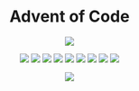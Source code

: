 <h1 align="center">Advent of Code</h1>

<p align="center">
<!-- MDUP:BEG (RUN:./.scripts/gen_badges.py --total-only) -->
<a href="./README.md"><img src="https://img.shields.io/badge/stars-199-95491b?style=for-the-badge"></img></a>
<!-- MDUP:END -->
</p>

<p align="center">
<!-- MDUP:BEG (RUN:./.scripts/gen_badges.py --link-to-dir) -->
<a href="./2023"><img src="https://img.shields.io/badge/2023-18%20stars-a63f19?style=flat-square"></img></a>
<a href="./2022"><img src="https://img.shields.io/badge/2022-50%20stars-239323?style=flat-square"></img></a>
<a href="./2021"><img src="https://img.shields.io/badge/2021-42%20stars-447e21?style=flat-square"></img></a>
<a href="./2020"><img src="https://img.shields.io/badge/2020-50%20stars-239323?style=flat-square"></img></a>
<a href="./2019"><img src="https://img.shields.io/badge/2019-7%20stars-d22116?style=flat-square"></img></a>
<a href="./2018"><img src="https://img.shields.io/badge/2018-4%20stars-df1a15?style=flat-square"></img></a>
<a href="./2017"><img src="https://img.shields.io/badge/2017-4%20stars-df1a15?style=flat-square"></img></a>
<a href="./2016"><img src="https://img.shields.io/badge/2016-14%20stars-b63418?style=flat-square"></img></a>
<a href="./2015"><img src="https://img.shields.io/badge/2015-10%20stars-c62917?style=flat-square"></img></a>
<!-- MDUP:END -->
</p>

<p align="center">
<a href="https://github.com/alexandru-dinu/advent-of-code/actions/workflows/tests.yml">
    <img src="https://github.com/alexandru-dinu/advent-of-code/actions/workflows/tests.yml/badge.svg">
    </img>
</a>
</p>
